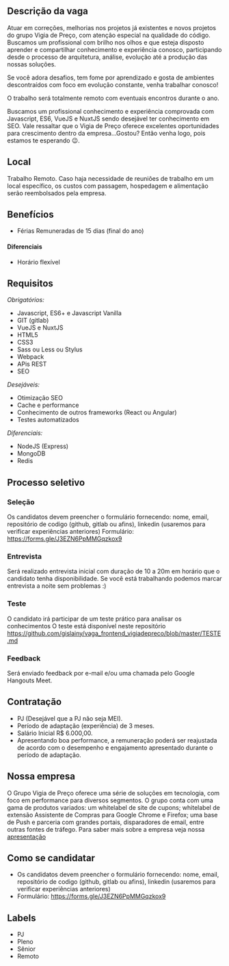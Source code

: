 ## Descrição da vaga

Atuar em correções, melhorias nos projetos já existentes e novos projetos do grupo Vigia de Preço, com atenção especial na qualidade do código. Buscamos um profissional com brilho nos olhos e que esteja disposto aprender e compartilhar conhecimento e experiência conosco, participando desde o processo de arquitetura, análise, evolução até a produção das nossas soluções. 

Se você adora desafios, tem fome por aprendizado e gosta de ambientes descontraídos com foco em evolução constante, venha trabalhar conosco! 

O trabalho será totalmente remoto com eventuais encontros durante o ano. 

Buscamos um profissional conhecimento e experiência comprovada com Javascript, ES6, VueJS e NuxtJS sendo desejável ter conhecimento em SEO. Vale ressaltar que o Vigia de Preço oferece excelentes oportunidades para crescimento dentro da empresa...Gostou? Então venha logo, pois estamos te esperando 😉.


## Local

Trabalho Remoto. Caso haja necessidade de reuniões de trabalho em um local específico, os custos com passagem, hospedagem e alimentação serão reembolsados pela empresa.

## Benefícios

- Férias Remuneradas de 15 dias (final do ano)


#### Diferenciais

- Horário flexível

## Requisitos

*Obrigatórios:*
- Javascript, ES6+ e Javascript Vanilla
- GIT (gitlab)
- VueJS e NuxtJS
- HTML5
- CSS3
- Sass ou Less ou Stylus
- Webpack
- APis REST
- SEO

*Desejáveis:*
- Otimização SEO
- Cache e performance
- Conhecimento de outros frameworks (React ou Angular)
- Testes automatizados

*Diferenciais:*
- NodeJS (Express)
- MongoDB
- Redis


## Processo seletivo

### Seleção
Os candidatos devem preencher o formulário fornecendo: nome, email, repositório de codigo (github, gitlab ou afins), linkedin (usaremos para verificar experiências anteriores)
Formulário: https://forms.gle/J3EZN6PpMMGqzkox9 

### Entrevista
Será realizado entrevista inicial com duração de 10 a 20m em horário que o candidato tenha disponibilidade. Se você está trabalhando podemos marcar entrevista a noite sem problemas :)

### Teste 
O candidato irá participar de um teste prático para analisar os conhecimentos
O teste está disponível neste repositório https://github.com/gislainy/vaga_frontend_vigiadepreco/blob/master/TESTE.md



### Feedback 
Será enviado feedback por e-mail e/ou uma chamada pelo Google Hangouts Meet.  

## Contratação

- PJ (Desejável que a PJ não seja MEI).
- Período de adaptação (experiência) de 3 meses.   
- Salário Inicial R$ 6.000,00. 
- Apresentando boa performance, a remuneração poderá ser reajustada de acordo com o desempenho e engajamento apresentado durante o período de adaptação. 

## Nossa empresa

O Grupo Vigia de Preço oferece uma série de soluções em tecnologia, com foco em performance para diversos segmentos.  O grupo conta com uma gama de produtos variados: um whitelabel de site de cupons; whitelabel de extensão Assistente de Compras para Google Chrome e Firefox; uma base de Push e parceria com grandes portais, disparadores de email, entre outras fontes de tráfego. Para saber mais sobre a empresa veja nossa [apresentação](https://vigiadepreco.com.br/index/img/apresentacao.pdf)

## Como se candidatar

- Os candidatos devem preencher o formulário fornecendo: nome, email, repositório de codigo (github, gitlab ou afins), linkedin (usaremos para verificar experiências anteriores)
- Formulário: https://forms.gle/J3EZN6PpMMGqzkox9 


## Labels
- PJ
- Pleno
- Sênior
- Remoto
